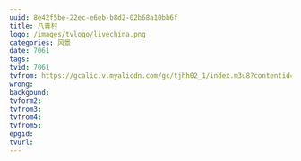 ```yaml
---
uuid: 8e42f5be-22ec-e6eb-b8d2-02b68a10bb6f
title: 八青村
logo: /images/tvlogo/livechina.png
categories: 风景
date: 7061
tags:
tvid: 7061
tvfrom: https://gcalic.v.myalicdn.com/gc/tjhh02_1/index.m3u8?contentid=2820180516001
wrong:
backgound:
tvform2:
tvfrom3:
tvfrom4:
tvfrom5:
epgid:
tvurl:
---
```

